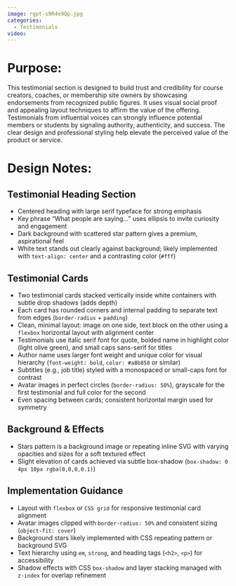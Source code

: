 ```yaml
---
image: rgpt-s9R4o9Qp.jpg
categories:
  - Testimonials
video:
---
```

# Purpose:
This testimonial section is designed to build trust and credibility for course creators, coaches, or membership site owners by showcasing endorsements from recognized public figures. It uses visual social proof and appealing layout techniques to affirm the value of the offering. Testimonials from influential voices can strongly influence potential members or students by signaling authority, authenticity, and success. The clear design and professional styling help elevate the perceived value of the product or service.

# Design Notes:

## Testimonial Heading Section
* Centered heading with large serif typeface for strong emphasis
* Key phrase “What people are saying…” uses ellipsis to invite curiosity and engagement
* Dark background with scattered star pattern gives a premium, aspirational feel
* White text stands out clearly against background; likely implemented with `text-align: center` and a contrasting color (`#fff`)

## Testimonial Cards
* Two testimonial cards stacked vertically inside white containers with subtle drop shadows (adds depth)
* Each card has rounded corners and internal padding to separate text from edges (`border-radius` + `padding`)
* Clean, minimal layout: image on one side, text block on the other using a `flexbox` horizontal layout with alignment center
* Testimonials use italic serif font for quote, bolded name in highlight color (light olive green), and small caps sans-serif for titles
* Author name uses larger font weight and unique color for visual hierarchy (`font-weight: bold`, `color: #a8b858` or similar)
* Subtitles (e.g., job title) styled with a monospaced or small-caps font for contrast
* Avatar images in perfect circles (`border-radius: 50%`), grayscale for the first testimonial and full color for the second
* Even spacing between cards; consistent horizontal margin used for symmetry

## Background & Effects
* Stars pattern is a background image or repeating inline SVG with varying opacities and sizes for a soft textured effect
* Slight elevation of cards achieved via subtle box-shadow (`box-shadow: 0 4px 10px rgba(0,0,0,0.1)`)

## Implementation Guidance
* Layout with `flexbox` or `CSS grid` for responsive testimonial card alignment
* Avatar images clipped with `border-radius: 50%` and consistent sizing (`object-fit: cover`)
* Background stars likely implemented with CSS repeating pattern or background SVG
* Text hierarchy using `em`, `strong`, and heading tags (`<h2>`, `<p>`) for accessibility
* Shadow effects with CSS `box-shadow` and layer stacking managed with `z-index` for overlap refinement
